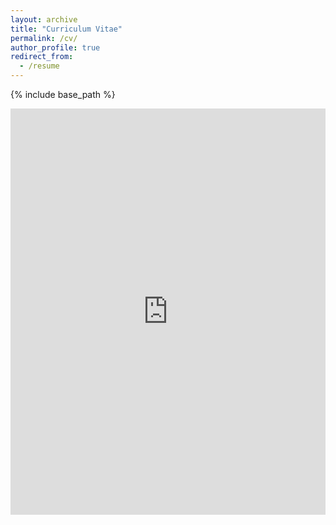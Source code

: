 ```yaml
---
layout: archive
title: "Curriculum Vitae"
permalink: /cv/
author_profile: true
redirect_from:
  - /resume
---
```


{% include base_path %}

<iframe src="https://docs.google.com/viewer?url=https://drive.google.com/drive/folders/1a_NLReD6cNZwJGDbu-im-UdJMBCIzqf5?usp=sharing&embedded=true" style="width:100%; height:650px;" frameborder="0"><p>Your web browser doesn't have a PDF plugin.
  Instead you can <a href="https://rmarcinkevics.github.io/files/CV_RMarcinkevics_short.pdf" style="color: black; text-decoration: underline;text-decoration-style: dotted;">click here</a> to
  download the PDF file.</p></iframe>
